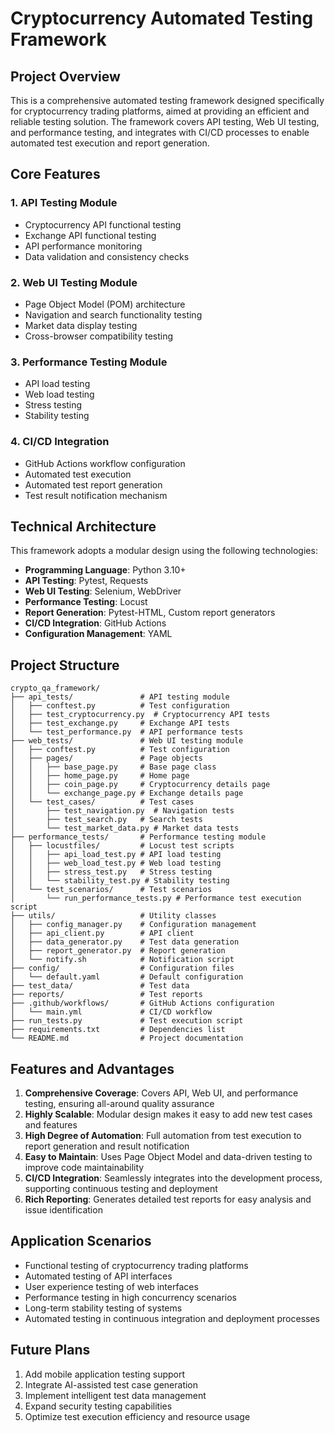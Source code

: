 # Cryptocurrency Automated Testing Framework

## Project Overview

This is a comprehensive automated testing framework designed specifically for cryptocurrency trading platforms, aimed at providing an efficient and reliable testing solution. The framework covers API testing, Web UI testing, and performance testing, and integrates with CI/CD processes to enable automated test execution and report generation.

## Core Features

### 1. API Testing Module
- Cryptocurrency API functional testing
- Exchange API functional testing
- API performance monitoring
- Data validation and consistency checks

### 2. Web UI Testing Module
- Page Object Model (POM) architecture
- Navigation and search functionality testing
- Market data display testing
- Cross-browser compatibility testing

### 3. Performance Testing Module
- API load testing
- Web load testing
- Stress testing
- Stability testing

### 4. CI/CD Integration
- GitHub Actions workflow configuration
- Automated test execution
- Automated test report generation
- Test result notification mechanism

## Technical Architecture

This framework adopts a modular design using the following technologies:

- **Programming Language**: Python 3.10+
- **API Testing**: Pytest, Requests
- **Web UI Testing**: Selenium, WebDriver
- **Performance Testing**: Locust
- **Report Generation**: Pytest-HTML, Custom report generators
- **CI/CD Integration**: GitHub Actions
- **Configuration Management**: YAML

## Project Structure

```
crypto_qa_framework/
├── api_tests/               # API testing module
│   ├── conftest.py          # Test configuration
│   ├── test_cryptocurrency.py  # Cryptocurrency API tests
│   ├── test_exchange.py     # Exchange API tests
│   └── test_performance.py  # API performance tests
├── web_tests/               # Web UI testing module
│   ├── conftest.py          # Test configuration
│   ├── pages/               # Page objects
│   │   ├── base_page.py     # Base page class
│   │   ├── home_page.py     # Home page
│   │   ├── coin_page.py     # Cryptocurrency details page
│   │   └── exchange_page.py # Exchange details page
│   └── test_cases/          # Test cases
│       ├── test_navigation.py  # Navigation tests
│       ├── test_search.py   # Search tests
│       └── test_market_data.py # Market data tests
├── performance_tests/       # Performance testing module
│   ├── locustfiles/         # Locust test scripts
│   │   ├── api_load_test.py # API load testing
│   │   ├── web_load_test.py # Web load testing
│   │   ├── stress_test.py   # Stress testing
│   │   └── stability_test.py # Stability testing
│   └── test_scenarios/      # Test scenarios
│       └── run_performance_tests.py # Performance test execution script
├── utils/                   # Utility classes
│   ├── config_manager.py    # Configuration management
│   ├── api_client.py        # API client
│   ├── data_generator.py    # Test data generation
│   ├── report_generator.py  # Report generation
│   └── notify.sh            # Notification script
├── config/                  # Configuration files
│   └── default.yaml         # Default configuration
├── test_data/               # Test data
├── reports/                 # Test reports
├── .github/workflows/       # GitHub Actions configuration
│   └── main.yml             # CI/CD workflow
├── run_tests.py             # Test execution script
├── requirements.txt         # Dependencies list
└── README.md                # Project documentation
```

## Features and Advantages

1. **Comprehensive Coverage**: Covers API, Web UI, and performance testing, ensuring all-around quality assurance
2. **Highly Scalable**: Modular design makes it easy to add new test cases and features
3. **High Degree of Automation**: Full automation from test execution to report generation and result notification
4. **Easy to Maintain**: Uses Page Object Model and data-driven testing to improve code maintainability
5. **CI/CD Integration**: Seamlessly integrates into the development process, supporting continuous testing and deployment
6. **Rich Reporting**: Generates detailed test reports for easy analysis and issue identification

## Application Scenarios

- Functional testing of cryptocurrency trading platforms
- Automated testing of API interfaces
- User experience testing of web interfaces
- Performance testing in high concurrency scenarios
- Long-term stability testing of systems
- Automated testing in continuous integration and deployment processes

## Future Plans

1. Add mobile application testing support
2. Integrate AI-assisted test case generation
3. Implement intelligent test data management
4. Expand security testing capabilities
5. Optimize test execution efficiency and resource usage
